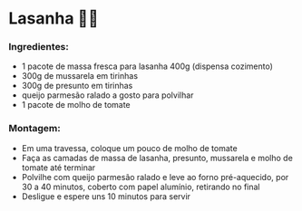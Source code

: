 # Lasanha :woman_cook:

### Ingredientes:

* 1 pacote de massa fresca para lasanha 400g (dispensa cozimento)
* 300g de mussarela em tirinhas
* 300g de presunto em tirinhas
* queijo parmesão ralado a gosto para polvilhar
* 1 pacote de molho de tomate

### Montagem:

* Em  uma travessa, coloque um pouco de molho de tomate
* Faça as camadas de massa de lasanha, presunto, mussarela e molho de tomate até terminar
* Polvilhe com queijo parmesão ralado e leve ao forno pré-aquecido, por 30 a 40 minutos, coberto com papel alumínio, retirando no final
* Desligue e espere uns 10 minutos para servir

